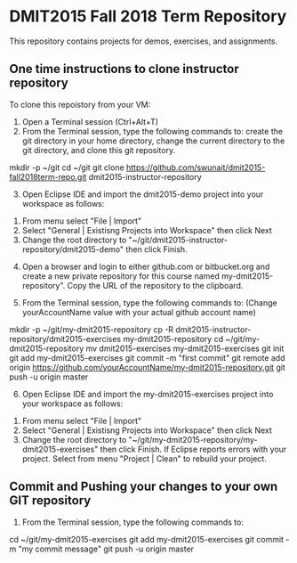 # DMIT2015 Fall 2018 Term Repository
This repository contains projects for demos, exercises, and assignments.

One time instructions to clone instructor repository
----------------------------------------------------
To clone this repoistory from your VM:
1. Open a Terminal session (Ctrl+Alt+T)
2. From the Terminal session, type the following commands to: create the git directory in your home directory, change the current directory to the git directory, and clone this git repository.

  mkdir -p ~/git
  cd ~/git
  git clone https://github.com/swunait/dmit2015-fall2018term-repo.git dmit2015-instructor-repository
  
3. Open Eclipse IDE and import the dmit2015-demo project into your workspace as follows:
  1) From menu select "File | Import"
  2) Select "General | Existisng Projects into Workspace" then click Next
  3) Change the root directory to "~/git/dmit2015-instructor-repository/dmit2015-demo" then click Finish.
  
4. Open a browser and login to either github.com or bitbucket.org and create a new private repository for this course named my-dmit2015-repository". Copy the URL of the repository to the clipboard.

5. From the Terminal session, type the following commands to: (Change yourAccountName value with your actual github account name)

  mkdir -p ~/git/my-dmit2015-repository
  cp -R dmit2015-instructor-repository/dmit2015-exercises my-dmit2015-repository
  cd ~/git/my-dmit2015-repository
  mv dmit2015-exercises my-dmit2015-exercises
  git init
  git add my-dmit2015-exercises
  git commit -m "first commit"
  git remote add origin https://github.com/yourAccountName/my-dmit2015-repository.git
  git push -u origin master
  
6. Open Eclipse IDE and import the my-dmit2015-exercises project into your workspace as follows:
  1) From menu select "File | Import"
  2) Select "General | Existisng Projects into Workspace" then click Next
  3) Change the root directory to "~/git/my-dmit2015-repository/my-dmit2015-exercises" then click Finish. If Eclipse reports errors with your project. Select from menu "Project | Clean" to rebuild your project.
    
Commit and Pushing your changes to your own GIT repository
----------------------------------------------------------
1. From the Terminal session, type the following commands to: 

  cd ~/git/my-dmit2015-exercises
  git add my-dmit2015-exercises
  git commit -m "my commit message"
  git push -u origin master
  
